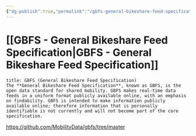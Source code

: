 ```yaml
---
{"dg-publish":true,"permalink":"/gbfs-general-bikeshare-feed-specification/","tags":["BikeSharing","SharingMobility"]}
---
```


# [[GBFS - General Bikeshare Feed Specification\|GBFS - General Bikeshare Feed Specification]]

```ad-Definizione
title: GBFS (General Bikeshare Feed Specification)
The **General Bikeshare Feed Specification**, known as GBFS, is the open data standard for shared mobility. GBFS makes real-time data feeds in a uniform format publicly available online, with an emphasis on findability. GBFS is intended to make information publicly available online; therefore information that is personally identifiable is not currently and will not become part of the core specification.
```

https://github.com/MobilityData/gbfs/tree/master
